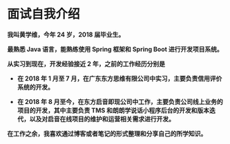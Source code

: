 # 面试自我介绍

**我叫黄学维，今年 24 岁，2018 届毕业生。**

**最熟悉 Java 语言，能熟练使用 Spring 框架和 Spring Boot 进行开发项目系统。**

**从实习到现在，开发经验接近 2 年，之前的工作经历分别是**

- **在 2018 年 1 月至 7 月，在广东东方思维有限公司中实习，主要负责信用评价系统的开发。**

- **在 2018 年 8 月至今，在东方启音即现公司中工作，主要负责公司线上业务的项目的开发，其中主要负责 TMS 和朗朗学说话小程序后台的开发和版本迭代，以及对启音在线项目的维护和运营相关需求进行开发。**

**在工作之余，我喜欢通过博客或者笔记的形式整理和分享自己的所学知识。**

